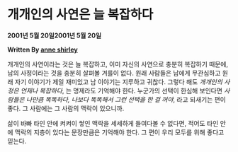 # 개개인의 사연은 늘 복잡하다

**2001년 5월 20일2001년 5월 20일**

**Written By [anne shirley](https://www.todayitanzada.com/essay?author=600ccc46fca7d614a7dbe498)**

개개인의 사연이라는 것은 늘 복잡하고, 이미 자신의 사연으로 충분히 복잡하기 때문에, 남의 사정이라는 것을 충분히 살펴볼 겨를이 없다. 원래 사람들은 남에게 무관심하고 원래 자기 이야기가 제일 재미있고 남 이야기는 지루하고 귀찮다. 그렇다 해도 *개개인의 사정은 언제나 복잡하다*, 는 명제라도 기억해야 한다. 누군가의 선택이 한심해 보인다면 *사람들은 나만큼 똑똑하다, 나보다 똑똑해서 그런 선택을 한 걸 꺼야*, 라고 되새기는 편이 좋다. 그 사람에는 그 사람의 맥락이 있으니까.

삶이 바빠 타인 안에 켜켜이 쌓인 맥락을 세세하게 들여다볼 수 없다면, 적어도 타인 안에 맥락의 지층이 있다는 문장만큼은 기억해야 한다. 그 편이 우리 모두를 위해 좋다고 믿는다.